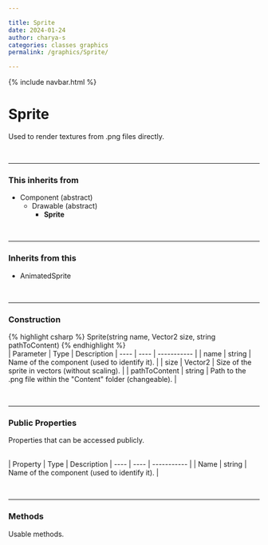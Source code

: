 ```yaml
---

title: Sprite
date: 2024-01-24
author: charya-s
categories: classes graphics
permalink: /graphics/Sprite/

---
```



{% include navbar.html %}

# Sprite
Used to render textures from .png files directly.

<br>

---
### This inherits from
- Component (abstract)
    - Drawable (abstract)
        - **Sprite**

<br>

---
###  Inherits from this
- AnimatedSprite

<br>

---
###  Construction
{% highlight csharp %}
Sprite(string name, Vector2 size, string pathToContent)
{% endhighlight %}
<br>| Parameter | Type | Description
| ---- | ---- | ----------- |
| name | string | Name of the component (used to identify it). |
| size | Vector2 | Size of the sprite in vectors (without scaling). |
| pathToContent | string | Path to the .png file within the "Content" folder (changeable). |

<br>

---
###  Public Properties
Properties that can be accessed publicly.

<br>| Property | Type | Description
| ---- | ---- | ----------- |
| Name | string | Name of the component (used to identify it). |

<br>

---
###  Methods
Usable methods.
